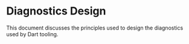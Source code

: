 # Diagnostics Design

This document discusses the principles used to design the diagnostics used by
Dart tooling.
